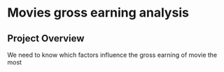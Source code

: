 # Movies gross earning analysis

## Project Overview
We need to know which factors influence the gross earning of movie the most 
